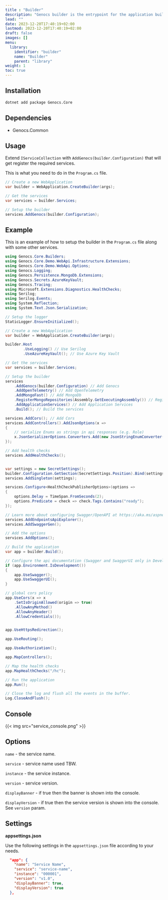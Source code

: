 ```yaml
---
title : "Builder"
description: "Genocs builder is the entrypoint for the application builder."
lead: ""
date: 2023-12-20T17:40:19+02:00
lastmod: 2023-12-20T17:40:19+02:00
draft: false
images: []
menu:
  library:
    identifier: "builder"
    name: "Builder"
    parent: "library"
weight: 1
toc: true
---
```


## Installation

``` bash
dotnet add package Genocs.Core
```

## Dependencies

- Genocs.Common

## Usage

Extend `IServiceCollection` with `AddGenocs(builder.Configuration)` that will get register the required services.

This is what you need to do in the `Program.cs` file.

``` c#
// Create a new WebApplication
var builder = WebApplication.CreateBuilder(args);

// Get the services
var services = builder.Services;

// Setup the builder
services.AddGenocs(builder.Configuration);
```


## Example

This is an example of how to setup the builder in the `Program.cs` file along with some other services.

``` c#
using Genocs.Core.Builders;
using Genocs.Core.Demo.WebApi.Infrastructure.Extensions;
using Genocs.Core.Demo.WebApi.Options;
using Genocs.Logging;
using Genocs.Persistence.MongoDb.Extensions;
using Genocs.Secrets.AzureKeyVault;
using Genocs.Tracing;
using Microsoft.Extensions.Diagnostics.HealthChecks;
using Serilog;
using Serilog.Events;
using System.Reflection;
using System.Text.Json.Serialization;

// Setup the logger
StaticLogger.EnsureInitialized();

// Create a new WebApplication
var builder = WebApplication.CreateBuilder(args);

builder.Host
        .UseLogging() // Use Serilog
        .UseAzureKeyVault(); // Use Azure Key Vault

// Get the services
var services = builder.Services;

// Setup the builder
services
    .AddGenocs(builder.Configuration) // Add Genocs
    .AddOpenTelemetry() // Add OpenTelemetry
    .AddMongoFast() // Add MongoDb
    .RegisterMongoRepositories(Assembly.GetExecutingAssembly()) // Register MongoDb Repositories
    .AddApplicationServices() // Add Application Services
    .Build(); // Build the services

services.AddCors(); // Add Cors
services.AddControllers().AddJsonOptions(x =>
{
    // serialize Enums as strings in api responses (e.g. Role)
    x.JsonSerializerOptions.Converters.Add(new JsonStringEnumConverter());
});

// Add health checks
services.AddHealthChecks();


var settings = new SecretSettings();
builder.Configuration.GetSection(SecretSettings.Position).Bind(settings);
services.AddSingleton(settings);

services.Configure<HealthCheckPublisherOptions>(options =>
{
    options.Delay = TimeSpan.FromSeconds(2);
    options.Predicate = check => check.Tags.Contains("ready");
});

// Learn more about configuring Swagger/OpenAPI at https://aka.ms/aspnetcore/swashbuckle
services.AddEndpointsApiExplorer();
services.AddSwaggerGen();

// Add the options
services.AddOptions();

// Build the application
var app = builder.Build();

// Configure the api documentation (Swagger and SwaggerUI only in Development environment)
if (app.Environment.IsDevelopment())
{
    app.UseSwagger();
    app.UseSwaggerUI();
}

// global cors policy
app.UseCors(x => x
    .SetIsOriginAllowed(origin => true)
    .AllowAnyMethod()
    .AllowAnyHeader()
    .AllowCredentials());


app.UseHttpsRedirection();

app.UseRouting();

app.UseAuthorization();

app.MapControllers();

// Map the health checks
app.MapHealthChecks("/hc");

// Run the application
app.Run();

// Close the log and flush all the events in the buffer.
Log.CloseAndFlush();
```

## Console

{{< img src="service_console.png" >}}


## Options

`name` - the service name.

`service` - service name used TBW.

`instance` - the service instance.

`version` - service version.

`displayBanner` - if true then the banner is shown into the console.

`displayVersion` - if true then the service version is shown into the console. See `version` param.

## Settings

**appsettings.json**

Use the following settings in the `appsettings.json` file according to your needs.

``` json
  "app": {
    "name": "Service Name",
    "service": "service-name",
    "instance": "000001",
    "version": "v1.0",
    "displayBanner": true,
    "displayVersion": true
  },
```
